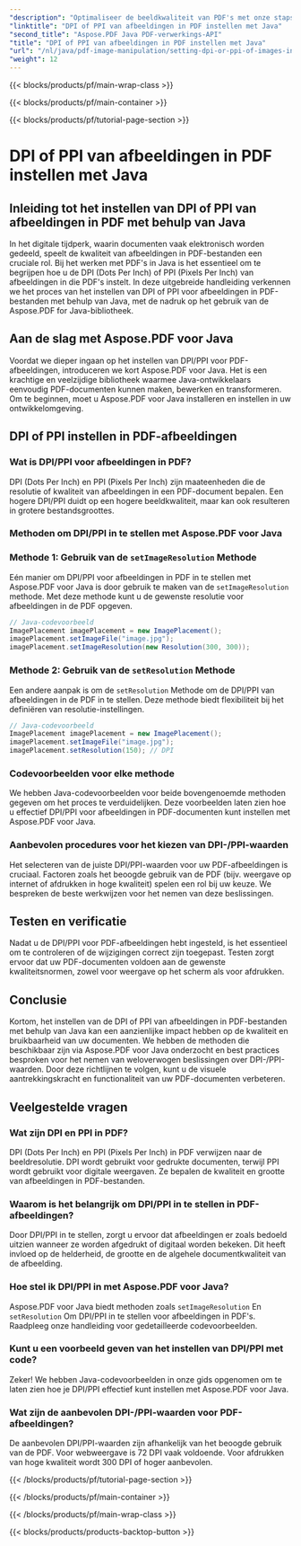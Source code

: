 ```yaml
---
"description": "Optimaliseer de beeldkwaliteit van PDF's met onze stapsgewijze handleiding voor het instellen van DPI/PPI in PDF's met behulp van Java. Leer hoe u uw documenten kunt verbeteren voor print en digitale weergave."
"linktitle": "DPI of PPI van afbeeldingen in PDF instellen met Java"
"second_title": "Aspose.PDF Java PDF-verwerkings-API"
"title": "DPI of PPI van afbeeldingen in PDF instellen met Java"
"url": "/nl/java/pdf-image-manipulation/setting-dpi-or-ppi-of-images-in-pdf-using-java/"
"weight": 12
---
```


{{< blocks/products/pf/main-wrap-class >}}

{{< blocks/products/pf/main-container >}}

{{< blocks/products/pf/tutorial-page-section >}}

# DPI of PPI van afbeeldingen in PDF instellen met Java


## Inleiding tot het instellen van DPI of PPI van afbeeldingen in PDF met behulp van Java

In het digitale tijdperk, waarin documenten vaak elektronisch worden gedeeld, speelt de kwaliteit van afbeeldingen in PDF-bestanden een cruciale rol. Bij het werken met PDF's in Java is het essentieel om te begrijpen hoe u de DPI (Dots Per Inch) of PPI (Pixels Per Inch) van afbeeldingen in die PDF's instelt. In deze uitgebreide handleiding verkennen we het proces van het instellen van DPI of PPI voor afbeeldingen in PDF-bestanden met behulp van Java, met de nadruk op het gebruik van de Aspose.PDF for Java-bibliotheek.

## Aan de slag met Aspose.PDF voor Java

Voordat we dieper ingaan op het instellen van DPI/PPI voor PDF-afbeeldingen, introduceren we kort Aspose.PDF voor Java. Het is een krachtige en veelzijdige bibliotheek waarmee Java-ontwikkelaars eenvoudig PDF-documenten kunnen maken, bewerken en transformeren. Om te beginnen, moet u Aspose.PDF voor Java installeren en instellen in uw ontwikkelomgeving.

## DPI of PPI instellen in PDF-afbeeldingen

### Wat is DPI/PPI voor afbeeldingen in PDF?

DPI (Dots Per Inch) en PPI (Pixels Per Inch) zijn maateenheden die de resolutie of kwaliteit van afbeeldingen in een PDF-document bepalen. Een hogere DPI/PPI duidt op een hogere beeldkwaliteit, maar kan ook resulteren in grotere bestandsgroottes.

### Methoden om DPI/PPI in te stellen met Aspose.PDF voor Java

### Methode 1: Gebruik van de `setImageResolution` Methode

Eén manier om DPI/PPI voor afbeeldingen in PDF in te stellen met Aspose.PDF voor Java is door gebruik te maken van de `setImageResolution` methode. Met deze methode kunt u de gewenste resolutie voor afbeeldingen in de PDF opgeven.

```java
// Java-codevoorbeeld
ImagePlacement imagePlacement = new ImagePlacement();
imagePlacement.setImageFile("image.jpg");
imagePlacement.setImageResolution(new Resolution(300, 300));
```

### Methode 2: Gebruik van de `setResolution` Methode

Een andere aanpak is om de `setResolution` Methode om de DPI/PPI van afbeeldingen in de PDF in te stellen. Deze methode biedt flexibiliteit bij het definiëren van resolutie-instellingen.

```java
// Java-codevoorbeeld
ImagePlacement imagePlacement = new ImagePlacement();
imagePlacement.setImageFile("image.jpg");
imagePlacement.setResolution(150); // DPI
```

### Codevoorbeelden voor elke methode

We hebben Java-codevoorbeelden voor beide bovengenoemde methoden gegeven om het proces te verduidelijken. Deze voorbeelden laten zien hoe u effectief DPI/PPI voor afbeeldingen in PDF-documenten kunt instellen met Aspose.PDF voor Java.

### Aanbevolen procedures voor het kiezen van DPI-/PPI-waarden

Het selecteren van de juiste DPI/PPI-waarden voor uw PDF-afbeeldingen is cruciaal. Factoren zoals het beoogde gebruik van de PDF (bijv. weergave op internet of afdrukken in hoge kwaliteit) spelen een rol bij uw keuze. We bespreken de beste werkwijzen voor het nemen van deze beslissingen.

## Testen en verificatie

Nadat u de DPI/PPI voor PDF-afbeeldingen hebt ingesteld, is het essentieel om te controleren of de wijzigingen correct zijn toegepast. Testen zorgt ervoor dat uw PDF-documenten voldoen aan de gewenste kwaliteitsnormen, zowel voor weergave op het scherm als voor afdrukken.

## Conclusie

Kortom, het instellen van de DPI of PPI van afbeeldingen in PDF-bestanden met behulp van Java kan een aanzienlijke impact hebben op de kwaliteit en bruikbaarheid van uw documenten. We hebben de methoden die beschikbaar zijn via Aspose.PDF voor Java onderzocht en best practices besproken voor het nemen van weloverwogen beslissingen over DPI-/PPI-waarden. Door deze richtlijnen te volgen, kunt u de visuele aantrekkingskracht en functionaliteit van uw PDF-documenten verbeteren.

## Veelgestelde vragen

### Wat zijn DPI en PPI in PDF?

DPI (Dots Per Inch) en PPI (Pixels Per Inch) in PDF verwijzen naar de beeldresolutie. DPI wordt gebruikt voor gedrukte documenten, terwijl PPI wordt gebruikt voor digitale weergaven. Ze bepalen de kwaliteit en grootte van afbeeldingen in PDF-bestanden.

### Waarom is het belangrijk om DPI/PPI in te stellen in PDF-afbeeldingen?

Door DPI/PPI in te stellen, zorgt u ervoor dat afbeeldingen er zoals bedoeld uitzien wanneer ze worden afgedrukt of digitaal worden bekeken. Dit heeft invloed op de helderheid, de grootte en de algehele documentkwaliteit van de afbeelding.

### Hoe stel ik DPI/PPI in met Aspose.PDF voor Java?

Aspose.PDF voor Java biedt methoden zoals `setImageResolution` En `setResolution` Om DPI/PPI in te stellen voor afbeeldingen in PDF's. Raadpleeg onze handleiding voor gedetailleerde codevoorbeelden.

### Kunt u een voorbeeld geven van het instellen van DPI/PPI met code?

Zeker! We hebben Java-codevoorbeelden in onze gids opgenomen om te laten zien hoe je DPI/PPI effectief kunt instellen met Aspose.PDF voor Java.

### Wat zijn de aanbevolen DPI-/PPI-waarden voor PDF-afbeeldingen?

De aanbevolen DPI/PPI-waarden zijn afhankelijk van het beoogde gebruik van de PDF. Voor webweergave is 72 DPI vaak voldoende. Voor afdrukken van hoge kwaliteit wordt 300 DPI of hoger aanbevolen.

{{< /blocks/products/pf/tutorial-page-section >}}

{{< /blocks/products/pf/main-container >}}

{{< /blocks/products/pf/main-wrap-class >}}

{{< blocks/products/products-backtop-button >}}